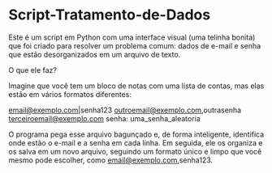 # Script-Tratamento-de-Dados
Este é um script em Python com uma interface visual (uma telinha bonita) que foi criado para resolver um problema comum: dados de e-mail e senha que estão desorganizados em um arquivo de texto.





O que ele faz?

Imagine que você tem um bloco de notas com uma lista de contas, mas elas estão em vários formatos diferentes:

email@exemplo.com|senha123
outroemail@exemplo.com,outrasenha
terceiroemail@exemplo.com senha: uma_senha_aleatoria

O programa pega esse arquivo bagunçado e, de forma inteligente, identifica onde estão o e-mail e a senha em cada linha. Em seguida, ele os organiza e os salva em um novo arquivo, seguindo um formato único e limpo que você mesmo pode escolher, como email@exemplo.com,senha123.

